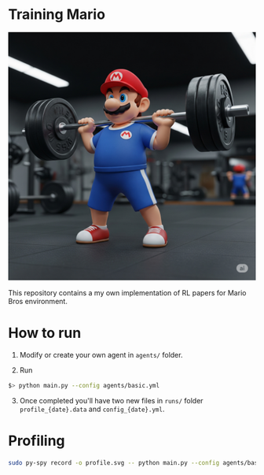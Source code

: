 # Training Mario

![mario](./media/images/training_mario.png)

This repository contains a my own implementation of RL papers for Mario Bros environment.

# How to run

1) Modify or create your own agent in `agents/` folder.

2) Run

```bash
$> python main.py --config agents/basic.yml
```

3) Once completed you'll have two new files in `runs/` folder `profile_{date}.data` and `config_{date}.yml`.

# Profiling

```bash
sudo py-spy record -o profile.svg -- python main.py --config agents/basic.yaml
```
